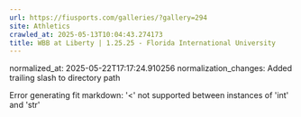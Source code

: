 ```yaml
---
url: https://fiusports.com/galleries/?gallery=294
site: Athletics
crawled_at: 2025-05-13T10:04:43.274173
title: WBB at Liberty | 1.25.25 - Florida International University
---
```

normalized_at: 2025-05-22T17:17:24.910256
normalization_changes: Added trailing slash to directory path

Error generating fit markdown: '<' not supported between instances of 'int' and 'str'
